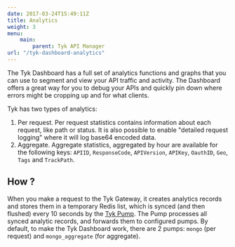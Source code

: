 ```yaml
---
date: 2017-03-24T15:49:11Z
title: Analytics
weight: 3
menu: 
    main:
        parent: Tyk API Manager
url: "/tyk-dashboard-analytics"
---
```


The Tyk Dashboard has a full set of analytics functions and graphs that you can use to segment and view your API traffic and activity. The Dashboard offers a great way for you to debug your APIs and quickly pin down where errors might be cropping up and for what clients.

Tyk has two types of analytics:

1. Per request. Per request statistics contains information about each request, like path or status. It is also possible to enable "detailed request logging" where it will log base64 encoded data.
2. Aggregate. Aggregate statistics, aggregated by hour are available for the following keys: `APIID`, `ResponseCode`, `APIVersion`, `APIKey`, `OauthID`, `Geo`, `Tags` and `TrackPath`.


## How ?

When you make a request to the Tyk Gateway, it creates analytics records and stores them in a temporary Redis list, which is synced (and then flushed) every 10 seconds by the [Tyk Pump](/docs/tyk-pump/). The Pump processes all synced analytic records, and forwards them to configured pumps. By default, to make the Tyk Dashboard work, there are 2 pumps: `mongo` (per request) and `mongo_aggregate` (for aggregate). 